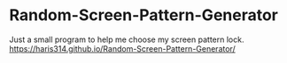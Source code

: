 # Random-Screen-Pattern-Generator
Just a small program to help me choose my screen pattern lock.
https://haris314.github.io/Random-Screen-Pattern-Generator/
